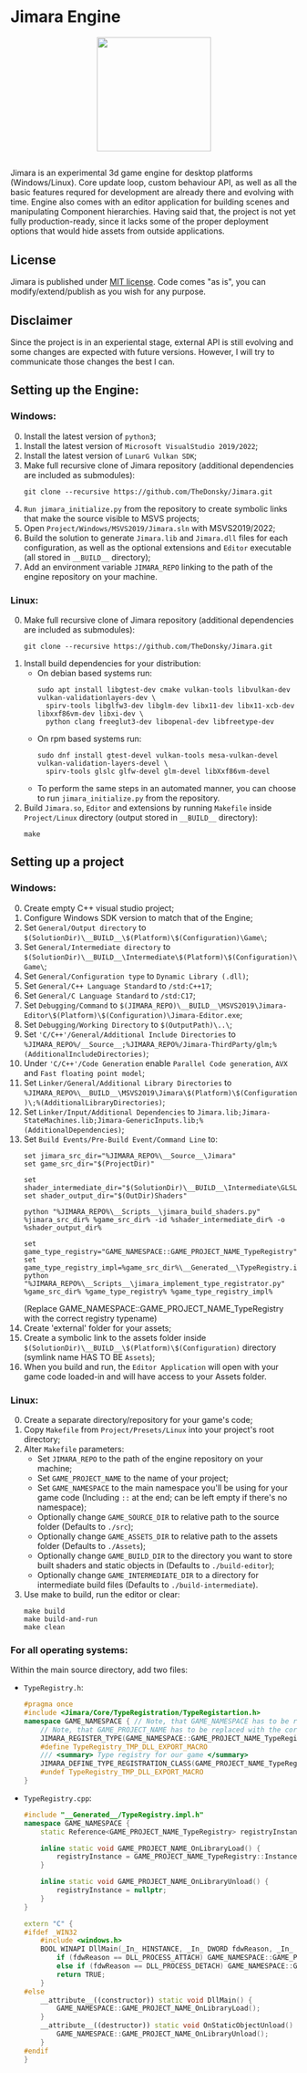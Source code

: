 # Jimara Engine
<p align="center">
    <img width="200" src=https://github.com/TheDonsky/Jimara/blob/main/__Source__/Jimara-Editor/Jimara.ico>
</p>

##
Jimara is an experimental 3d game engine for desktop platforms (Windows/Linux). 
Core update loop, custom behaviour API, as well as all the basic features requred for development are already there and evolving with time. 
Engine also comes with an editor application for building scenes and manipulating Component hierarchies.
Having said that, the project is not yet fully production-ready, since it lacks some of the proper deployment options that would hide assets from outside applications.

## License
Jimara is published under [MIT license](https://github.com/TheDonsky/Jimara/blob/main/LICENSE). Code comes "as is", you can modify/extend/publish as you wish for any purpose.

## Disclaimer
Since the project is in an experiental stage, external API is still evolving and some changes are expected with future versions.
However, I will try to communicate those changes the best I can.

## Setting up the Engine:

### Windows:
0. Install the latest version of ```python3```;
1. Install the latest version of ```Microsoft VisualStudio 2019/2022```;
2. Install the latest version of ```LunarG Vulkan SDK```;
3. Make full recursive clone of Jimara repository (additional dependencies are included as submodules):
    ```
    git clone --recursive https://github.com/TheDonsky/Jimara.git
    ```
4. ```Run jimara_initialize.py``` from the repository to create symbolic links that make the source visible to MSVS projects;
5. Open ```Project/Windows/MSVS2019/Jimara.sln``` with MSVS2019/2022;
6. Build the solution to generate ```Jimara.lib``` and ```Jimara.dll``` files for each configuration, as well as the optional extensions and ```Editor``` executable (all stored in ```__BUILD__``` directory);
7. Add an environment variable ```JIMARA_REPO``` linking to the path of the engine repository on your machine.


### Linux:
0. Make full recursive clone of Jimara repository (additional dependencies are included as submodules):
    ```
    git clone --recursive https://github.com/TheDonsky/Jimara.git
    ```
1. Install build dependencies for your distribution:
    - On debian based systems run: 
       ```
       sudo apt install libgtest-dev cmake vulkan-tools libvulkan-dev vulkan-validationlayers-dev \
         spirv-tools libglfw3-dev libglm-dev libx11-dev libx11-xcb-dev libxxf86vm-dev libxi-dev \
         python clang freeglut3-dev libopenal-dev libfreetype-dev
       ```
    - On rpm based systems run: 
        ```
        sudo dnf install gtest-devel vulkan-tools mesa-vulkan-devel vulkan-validation-layers-devel \ 
          spirv-tools glslc glfw-devel glm-devel libXxf86vm-devel
        ``` 
    - To perform the same steps in an automated manner, you can choose to run ```jimara_initialize.py``` from the repository.
2. Build ```Jimara.so```, ```Editor``` and extensions by running ```Makefile``` inside ```Project/Linux``` directory (output stored in ```__BUILD__``` directory):
    ```
    make
    ```

## Setting up a project

### Windows:
0. Create empty C++ visual studio project;
1. Configure Windows SDK version to match that of the Engine;
2. Set ```General/Output directory``` to ```$(SolutionDir)\__BUILD__\$(Platform)\$(Configuration)\Game\```;
3. Set ```General/Intermediate directory``` to ```$(SolutionDir)\__BUILD__\Intermediate\$(Platform)\$(Configuration)\Game\```;
4. Set ```General/Configuration type``` to ```Dynamic Library (.dll)```;
5. Set ```General/C++ Language Standard``` to ```/std:C++17```;
6. Set ```General/C Language Standard``` to ```/std:C17```;
7. Set ```Debugging/Command``` to ```$(JIMARA_REPO)\__BUILD__\MSVS2019\Jimara-Editor\$(Platform)\$(Configuration)\Jimara-Editor.exe```;
8. Set ```Debugging/Working Directory``` to ```$(OutputPath)\..\```;
9. Set ```'C/C++'/General/Additional Include Directories``` to ```%JIMARA_REPO%/__Source__;%JIMARA_REPO%/Jimara-ThirdParty/glm;%(AdditionalIncludeDirectories)```;
10. Under ```'C/C++'/Code Generation``` enable ```Parallel Code generation```, ```AVX``` and ```Fast floating point model```;
11. Set ```Linker/General/Additional Library Directories``` to ```%JIMARA_REPO%\__BUILD__\MSVS2019\Jimara\$(Platform)\$(Configuration)\;%(AdditionalLibraryDirectories)```;
12. Set ```Linker/Input/Additional Dependencies``` to ```Jimara.lib;Jimara-StateMachines.lib;Jimara-GenericInputs.lib;%(AdditionalDependencies)```;
13. Set ```Build Events/Pre-Build Event/Command Line``` to:
    ```
    set jimara_src_dir="%JIMARA_REPO%\__Source__\Jimara"
    set game_src_dir="$(ProjectDir)"
    
    set shader_intermediate_dir="$(SolutionDir)\__BUILD__\Intermediate\GLSL\$(Configuration)\$(Platform)\LitShaders"
    set shader_output_dir="$(OutDir)Shaders"
    
    python "%JIMARA_REPO%\__Scripts__\jimara_build_shaders.py"  %jimara_src_dir% %game_src_dir% -id %shader_intermediate_dir% -o %shader_output_dir%
    
    set game_type_registry="GAME_NAMESPACE::GAME_PROJECT_NAME_TypeRegistry"
    set game_type_registry_impl=%game_src_dir%\__Generated__\TypeRegistry.impl.h
    python "%JIMARA_REPO%\__Scripts__\jimara_implement_type_registrator.py" %game_src_dir% %game_type_registry% %game_type_registry_impl%
    ```
    (Replace GAME_NAMESPACE::GAME_PROJECT_NAME_TypeRegistry with the correct registry typename)
15. Create 'external' folder for your assets;
16. Create a symbolic link to the assets folder inside ```$(SolutionDir)\__BUILD__\$(Platform)\$(Configuration)``` directory (symlink name HAS TO BE ```Assets```);
17. When you build and run, the ```Editor Application``` will open with your game code loaded-in and will have access to your Assets folder.

### Linux:
0. Create a separate directory/repository for your game's code;
1. Copy ```Makefile``` from ```Project/Presets/Linux``` into your project's root directory;
2. Alter ```Makefile``` parameters:
    - Set ```JIMARA_REPO``` to the path of the engine repository on your machine;
    - Set ```GAME_PROJECT_NAME``` to the name of your project;
    - Set ```GAME_NAMESPACE``` to the main namespace you'll be using for your game code (Including ```::``` at the end; can be left empty if there's no namespace);
    - Optionally change ```GAME_SOURCE_DIR``` to relative path to the source folder (Defaults to ```./src```);
    - Optionally change ```GAME_ASSETS_DIR``` to relative path to the assets folder (Defaults to ```./Assets```);
    - Optionally change ```GAME_BUILD_DIR``` to the directory you want to store built shaders and static objects in (Defaults to ```./build-editor```);
    - Optionally change ```GAME_INTERMEDIATE_DIR``` to a directory for intermediate build files (Defaults to ```./build-intermediate```).
3. Use make to build, run the editor or clear:
   ```
   make build
   make build-and-run
   make clean
   ```

### For all operating systems:
Within the main source directory, add two files:
- ```TypeRegistry.h```:
  ```cpp
  #pragma once
  #include <Jimara/Core/TypeRegistration/TypeRegistartion.h>
  namespace GAME_NAMESPACE { // Note, that GAME_NAMESPACE has to be replaced with the correct value from the makefile
      // Note, that GAME_PROJECT_NAME has to be replaced with the correct value from the makefile
      JIMARA_REGISTER_TYPE(GAME_NAMESPACE::GAME_PROJECT_NAME_TypeRegistry);
      #define TypeRegistry_TMP_DLL_EXPORT_MACRO
      /// <summary> Type registry for our game </summary>
      JIMARA_DEFINE_TYPE_REGISTRATION_CLASS(GAME_PROJECT_NAME_TypeRegistry, TypeRegistry_TMP_DLL_EXPORT_MACRO);
      #undef TypeRegistry_TMP_DLL_EXPORT_MACRO
  }
  ```
- ```TypeRegistry.cpp```:
  ```cpp
  #include "__Generated__/TypeRegistry.impl.h"
  namespace GAME_NAMESPACE {
      static Reference<GAME_PROJECT_NAME_TypeRegistry> registryInstance = nullptr;

      inline static void GAME_PROJECT_NAME_OnLibraryLoad() {
          registryInstance = GAME_PROJECT_NAME_TypeRegistry::Instance();
      }

      inline static void GAME_PROJECT_NAME_OnLibraryUnload() {
          registryInstance = nullptr;
      }
  }

  extern "C" {
  #ifdef _WIN32
      #include <windows.h>
      BOOL WINAPI DllMain(_In_ HINSTANCE, _In_ DWORD fdwReason, _In_ LPVOID) {
          if (fdwReason == DLL_PROCESS_ATTACH) GAME_NAMESPACE::GAME_PROJECT_NAME_OnLibraryLoad();
          else if (fdwReason == DLL_PROCESS_DETACH) GAME_NAMESPACE::GAME_PROJECT_NAME_OnLibraryUnload();
          return TRUE;
      }
  #else
      __attribute__((constructor)) static void DllMain() {
          GAME_NAMESPACE::GAME_PROJECT_NAME_OnLibraryLoad();
      }
      __attribute__((destructor)) static void OnStaticObjectUnload() {
          GAME_NAMESPACE::GAME_PROJECT_NAME_OnLibraryUnload();
      }
  #endif
  }
  ```
  
